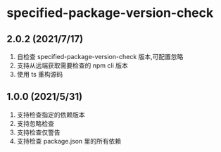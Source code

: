 # specified-package-version-check

## 2.0.2 (2021/7/17)

1. 自检查 specified-package-version-check 版本,可配置忽略
2. 支持从远端获取需要检查的 npm cli 版本
3. 使用 ts 重构源码

## 1.0.0 (2021/5/31)

1. 支持检查指定的依赖版本
2. 支持忽略检查
3. 支持检查仅警告
4. 支持检查 package.json 里的所有依赖
